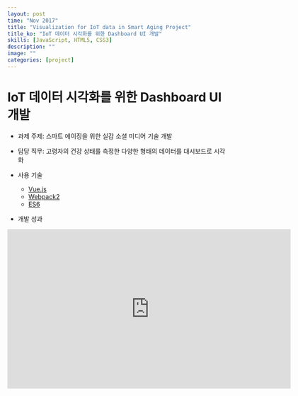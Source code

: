 ```yaml
---
layout: post
time: "Nov 2017"
title: "Visualization for IoT data in Smart Aging Project"
title_ko: "IoT 데이터 시각화를 위한 Dashboard UI 개발"
skills: [JavaScript, HTML5, CSS3]
description: ""
image: ""
categories: [project]
---
```


# IoT 데이터 시각화를 위한 Dashboard UI 개발
- 과제 주제: 스마트 에이징을 위한 실감 소셜 미디어 기술 개발 
- 담당 직무: 고령자의 건강 상태를 측정한 다양한 형태의 데이터를 대시보드로 시각화
- 사용 기술 
    + [Vue.js](https://vuejs.org/) 
    + [Webpack2](https://webpack.js.org/)
    + [ES6](http://es6-features.org/)
    
- 개발 성과
<iframe width="640" height="360" src="https://www.youtube.com/embed/iGFtKsUx-E8?ecver=1" frameborder="0" allow="autoplay; encrypted-media" allowfullscreen></iframe>

